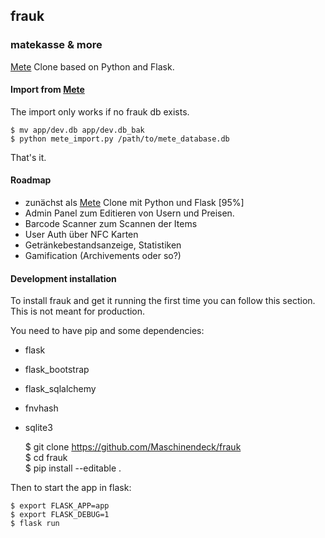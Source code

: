 ## frauk
### matekasse & more

[Mete](https://github.com/chaosdorf/mete) Clone based on Python and Flask.

#### Import from [Mete](https://github.com/chaosdorf/mete)

The import only works if no frauk db exists.

    $ mv app/dev.db app/dev.db_bak
    $ python mete_import.py /path/to/mete_database.db

That's it.

#### Roadmap
* zunächst als [Mete](https://github.com/chaosdorf/mete) Clone mit Python und Flask [95%]
* Admin Panel zum Editieren von Usern und Preisen.
* Barcode Scanner zum Scannen der Items
* User Auth über NFC Karten
* Getränkebestandsanzeige, Statistiken
* Gamification (Archivements oder so?)

#### Development installation
To install frauk and get it running the first time you can follow this section. This is not meant for production.

You need to have pip and some dependencies:

  * flask  
  * flask_bootstrap  
  * flask_sqlalchemy  
  * fnvhash  
  * sqlite3  


    $ git clone https://github.com/Maschinendeck/frauk   
    $ cd frauk  
    $ pip install --editable .  

Then to start the app in flask:

    $ export FLASK_APP=app  
    $ export FLASK_DEBUG=1  
    $ flask run  

